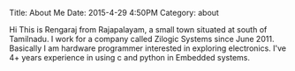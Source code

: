 Title: About Me
Date: 2015-4-29 4:50PM
Category: about

Hi This is Rengaraj from Rajapalayam, a small town situated at south of Tamilnadu.
I work for a company called Zilogic Systems since June 2011.
Basically I am hardware programmer interested in exploring electronics.
I've 4+ years experience in using c and python in Embedded systems.